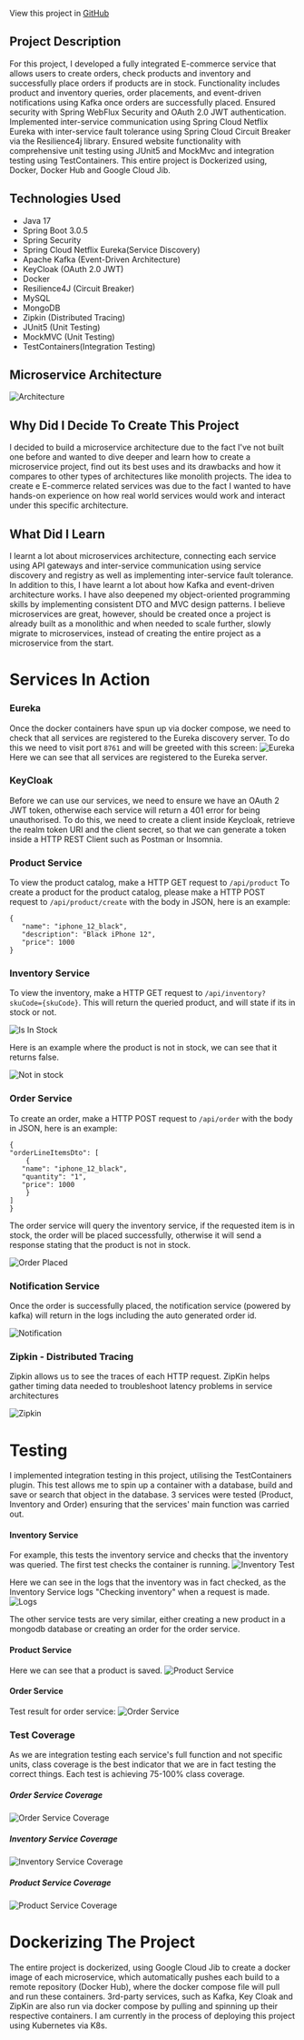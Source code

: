 View this project in [GitHub](https://github.com/DomDevs2000/ECommerce-Microservice)

## Project Description

For this project, I developed a fully integrated E-commerce service that allows users to create orders, check products
and inventory and successfully place orders if products are in stock.
Functionality includes product and inventory queries, order placements, and event-driven notifications using Kafka once orders are successfully placed. Ensured security with Spring WebFlux Security and OAuth 2.0 JWT authentication. Implemented inter-service communication using Spring Cloud Netflix Eureka with inter-service
fault tolerance using Spring Cloud Circuit Breaker via the Resilience4j library.
Ensured website functionality with comprehensive unit testing using JUnit5 and MockMvc and integration testing using
TestContainers.
This entire project is Dockerized using, Docker, Docker Hub and Google Cloud Jib.

## Technologies Used

-   Java 17
-   Spring Boot 3.0.5
-   Spring Security
-   Spring Cloud Netflix Eureka(Service Discovery)
-   Apache Kafka (Event-Driven Architecture)
-   KeyCloak (OAuth 2.0 JWT)
-   Docker
-   Resilience4J (Circuit Breaker)
-   MySQL
-   MongoDB
-   Zipkin (Distributed Tracing)
-   JUnit5 (Unit Testing)
-   MockMVC (Unit Testing)
-   TestContainers(Integration Testing)

## Microservice Architecture

![Architecture](https://github.com/DomDevs2000/microservice-images/assets/109763238/0c55febe-3c8d-4514-bf4e-03d9453c5ecc)

## Why Did I Decide To Create This Project
I decided to build a microservice architecture due to the fact I've not built one before and wanted to dive deeper and learn how to create a microservice project, find out its best uses and its drawbacks and how it compares to other types of architectures like monolith projects. The idea to create e E-commerce related services was due to the fact I wanted to have hands-on experience on how real world services would work and interact under this specific architecture.


## What Did I Learn
I learnt a lot about microservices architecture, connecting each service using API gateways and inter-service communication using service discovery and registry as well as implementing inter-service fault tolerance. In addition to this, I have learnt a lot about how Kafka and event-driven architecture works. I have also deepened my object-oriented programming skills by implementing consistent DTO and MVC design patterns. 
I believe microservices are great, however, should be created once a project is already built as a monolithic and when needed to scale further, slowly migrate to microservices, instead of creating the entire project as a microservice from the start.

# Services In Action

### Eureka
Once the docker containers have spun up via docker compose, we need to check that all services are registered to the Eureka discovery server. To do this we need to visit port ```8761``` and will be greeted with this screen:
![Eureka](https://github.com/DomDevs2000/microservice-images/assets/109763238/0f740a35-6a4f-48ea-9721-ddd8c27f6e9f)
Here we can see that all services are registered to the Eureka server.

### KeyCloak 
Before we can use our services, we need to ensure we have an OAuth 2 JWT token, otherwise each service will return a 401 error for being unauthorised. To do this, we need to create a client inside Keycloak, retrieve the realm token URI and the client secret, so that we can generate a token inside a HTTP REST Client such as Postman or Insomnia.

### Product Service

To view the product catalog, make a HTTP GET request to `/api/product`
To create a product for the product catalog, please make a HTTP POST request to `/api/product/create` with the body in
JSON, here is an example:

```
{
   "name": "iphone_12_black",
   "description": "Black iPhone 12",
   "price": 1000
}
```
### Inventory Service

To view the inventory, make a HTTP GET request to `/api/inventory?skuCode={skuCode}`. This will return the
queried product, and will state if its in stock or not.

![Is In Stock](https://github.com/DomDevs2000/microservice-images/assets/109763238/7e1ba039-1008-489d-bd9c-17257dc85579)

Here is an example where the product is not in stock, we can see that it returns false.

![Not in stock ](https://github.com/DomDevs2000/microservice-images/assets/109763238/bbf5b34f-3a91-4ad3-b937-ab2d8475d6de)


### Order Service

To create an order, make a HTTP POST request to `/api/order` with the body in JSON,
here is an example:

```
{
"orderLineItemsDto": [
    {
   "name": "iphone_12_black",
   "quantity": "1",
   "price": 1000
    }
]
}
```

The order service will query the inventory service, if the requested item is in stock, the order will be placed
successfully, otherwise it will send a response stating that the product is not in stock.

![Order Placed](https://github.com/DomDevs2000/microservice-images/assets/109763238/86c97f2d-1ae0-4133-a19e-28ca676c061b)


### Notification Service

Once the order is successfully placed, the notification service (powered by kafka) will return in the logs including the auto generated order id.

![Notification](https://github.com/DomDevs2000/microservice-images/assets/109763238/0d9f58cc-130b-4453-849c-caf111cd33fb)


### Zipkin - Distributed Tracing

Zipkin allows us to see the traces of each HTTP request. ZipKin helps gather timing data needed to troubleshoot latency problems in service architectures

![Zipkin](https://github.com/DomDevs2000/microservice-images/assets/109763238/370a7008-2812-4606-b40a-c2cc4fcd4823)

# Testing
I implemented integration testing in this project, utilising the TestContainers plugin. This test allows me to spin up a container with a database, build and save or search that object in the database. 3 services were tested (Product, Inventory and Order) ensuring that the services' main function was carried out.
#### Inventory Service
For example, this tests the inventory service and checks that the inventory was queried. The first test checks the container is running.
![Inventory Test](https://github.com/DomDevs2000/microservice-images/assets/109763238/742b9b61-38f6-4c2e-b89d-a5d7e6fc8d21)

Here we can see in the logs that the inventory was in fact checked, as the Inventory Service logs "Checking inventory" when a request is made.
![Logs](https://github.com/DomDevs2000/microservice-images/assets/109763238/bb764d4f-9bb0-4924-b189-25533e0358d7)

The other service tests are very similar, either creating a new product in a mongodb database or creating an order for the order service. 
#### Product Service
Here we can see that a product is saved.
![Product Service](https://github.com/DomDevs2000/microservice-images/assets/109763238/8487e751-9de5-441d-b309-028c90e5a3ee)
#### Order Service
Test result for order service:
![Order Service](https://github.com/DomDevs2000/microservice-images/assets/109763238/e67768eb-17c9-4d62-a4a0-fe73fd3ed6bc)

### Test Coverage 
As we are integration testing each service's full function and not specific units, class coverage is the best indicator that we are in fact testing the correct things. Each test is achieving 75-100% class coverage.
##### Order Service Coverage
![Order Service Coverage](https://github.com/DomDevs2000/microservice-images/assets/109763238/4ffe1842-0c3e-4cc8-a91f-9416cb513c10)
##### Inventory Service Coverage
![Inventory Service Coverage](https://github.com/DomDevs2000/microservice-images/assets/109763238/40d1f66f-0076-4545-88c2-570ebc6dd45b)
##### Product Service Coverage
![Product Service Coverage](https://github.com/DomDevs2000/microservice-images/assets/109763238/3acd80e9-840d-4aec-9a20-d61828c0237c)


# Dockerizing The Project

The entire project is dockerized, using Google Cloud Jib to create a docker image of each microservice, which
automatically pushes each build to a remote repository (Docker Hub), where the docker compose file will pull and run
these containers. 3rd-party services, such as Kafka, Key Cloak and ZipKin are also run via docker compose by pulling and spinning up
their respective containers. I am currently in the process of deploying this project using Kubernetes via K8s.


